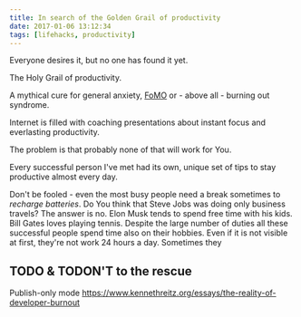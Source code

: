 ```yaml
---
title: In search of the Golden Grail of productivity
date: 2017-01-06 13:12:34
tags: [lifehacks, productivity]
---
```


Everyone desires it, but no one has found it yet.

The Holy Grail of productivity.

A mythical cure for general anxiety, [FoMO](https://en.wikipedia.org/wiki/Fear_of_missing_out) or - above all - burning out syndrome.

Internet is filled with coaching presentations about instant focus and everlasting productivity. 

The problem is that probably none of that will work for You.

Every successful person I've met had its own, unique set of tips to stay productive almost every day. 

Don't be fooled - even the most busy people need a break sometimes to *recharge batteries*. Do You think that Steve Jobs was doing only business travels? The answer is no. Elon Musk tends to spend free time with his kids. Bill Gates loves playing tennis. Despite the large number of duties all these successful people spend time also on their hobbies.
Even if it is not visible at first, they're not work 24 hours a day. Sometimes they  

## TODO & TODON'T to the rescue

Publish-only mode 
https://www.kennethreitz.org/essays/the-reality-of-developer-burnout
